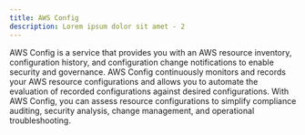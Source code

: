 ```yaml
---
title: AWS Config
description: Lorem ipsum dolor sit amet - 2
---
```


AWS Config is a service that provides you with an AWS resource inventory, configuration history, and configuration change notifications to enable security and governance. AWS Config continuously monitors and records your AWS resource configurations and allows you to automate the evaluation of recorded configurations against desired configurations. With AWS Config, you can assess resource configurations to simplify compliance auditing, security analysis, change management, and operational troubleshooting.